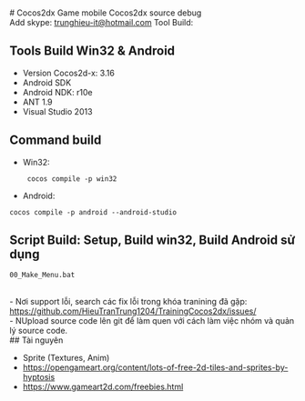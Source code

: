 </br># Cocos2dx
Game mobile Cocos2dx source debug 
</br>Add skype: trunghieu-it@hotmail.com 
Tool Build: 
## Tools Build Win32 & Android 
 - Version Cocos2d-x: 3.16 
 - Android SDK 
 - Android NDK: r10e 
 - ANT 1.9 
 - Visual Studio 2013 

## Command build
- Win32: 
  ```
   cocos compile -p win32 
  ```
- Android: 
 ``` 
 cocos compile -p android --android-studio 
 ```
## Script Build: Setup, Build win32, Build Android sử dụng 

   ```
   00_Make_Menu.bat
   ``` 
</br> - Nơi support lỗi, search các fix lỗi trong khóa tranining đã gặp: https://github.com/HieuTranTrung1204/TrainingCocos2dx/issues/
</br> - NUpload source code lên git để làm quen với cách làm việc nhóm và quản lý source code.
</br>## Tài nguyên
 -  Sprite (Textures, Anim)
 - https://opengameart.org/content/lots-of-free-2d-tiles-and-sprites-by-hyptosis
 - https://www.gameart2d.com/freebies.html
